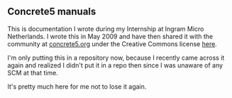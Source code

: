 Concrete5 manuals
---

This is documentation I wrote during my Internship at Ingram Micro Netherlands. I wrote this in May 2009 and have then shared it with the community at [concrete5.org](http://concrete5.org) under the Creative Commons license [here](http://www.concrete5.org/community/forums/documentation_efforts/user_documentation_-_done/#12966).

I'm only putting this in a repository now, because I recently came across it again and realized I didn't put it in a repo then since I was unaware of any SCM at that time.

It's pretty much here for me not to lose it again.
